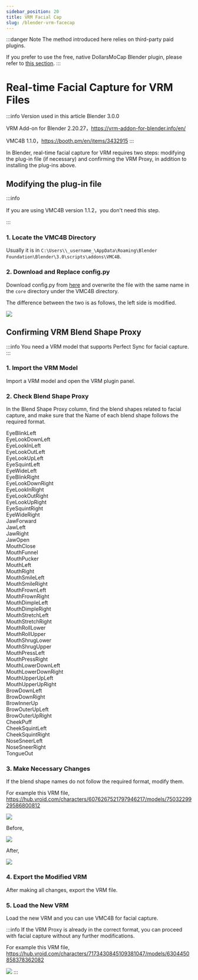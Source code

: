 ```yaml
---
sidebar_position: 20
title: VRM Facial Cap
slug: /blender-vrm-facecap
---
```


:::danger Note
The method introduced here relies on third-party paid plugins.

If you prefer to use the free, native DollarsMoCap Blender plugin, please refer to [this section](/blender-plugin).
:::

# Real-time Facial Capture for VRM Files

:::info Version used in this article
Blender 3.0.0

VRM Add-on for Blender 2.20.27，https://vrm-addon-for-blender.info/en/

VMC4B 1.1.0，https://booth.pm/en/items/3432915
:::

In Blender, real-time facial capture for VRM requires two steps: modifying the plug-in file (if necessary) and confirming the VRM Proxy, in addition to installing the plug-ins above.

## Modifying the plug-in file

:::info

If you are using VMC4B version 1.1.2，you don't need this step.

:::

### 1. Locate the VMC4B Directory

Usually it is in `C:\Users\\_username_\AppData\Roaming\Blender Foundation\Blender\3.0\scripts\addons\VMC4B`.

### 2. Download and Replace config.py

Download config.py from [here](https://kilimanjaro.dollarsmocap.com/config.py) and overwrite the file with the same name in the `core` directory under the VMC4B directory.

The difference between the two is as follows, the left side is modified.

![](../../../img/2024_01_23_10_07_00-config.py.png)

## Confirming VRM Blend Shape Proxy

:::info
You need a VRM model that supports Perfect Sync for facial capture.
:::

### 1. Import the VRM Model
Import a VRM model and open the VRM plugin panel.

### 2. Check Blend Shape Proxy

In the Blend Shape Proxy column, find the blend shapes related to facial capture, and make sure that the Name of each blend shape follows the required format.

EyeBlinkLeft  
EyeLookDownLeft  
EyeLookInLeft  
EyeLookOutLeft  
EyeLookUpLeft  
EyeSquintLeft  
EyeWideLeft  
EyeBlinkRight  
EyeLookDownRight  
EyeLookInRight  
EyeLookOutRight  
EyeLookUpRight  
EyeSquintRight  
EyeWideRight  
JawForward  
JawLeft  
JawRight  
JawOpen  
MouthClose  
MouthFunnel  
MouthPucker  
MouthLeft  
MouthRight  
MouthSmileLeft  
MouthSmileRight  
MouthFrownLeft  
MouthFrownRight  
MouthDimpleLeft  
MouthDimpleRight  
MouthStretchLeft  
MouthStretchRight  
MouthRollLower  
MouthRollUpper  
MouthShrugLower  
MouthShrugUpper  
MouthPressLeft  
MouthPressRight  
MouthLowerDownLeft  
MouthLowerDownRight  
MouthUpperUpLeft  
MouthUpperUpRight  
BrowDownLeft  
BrowDownRight  
BrowInnerUp  
BrowOuterUpLeft  
BrowOuterUpRight  
CheekPuff  
CheekSquintLeft  
CheekSquintRight  
NoseSneerLeft  
NoseSneerRight  
TongueOut  

### 3. Make Necessary Changes

If the blend shape names do not follow the required format, modify them.

For example this VRM file, https://hub.vroid.com/characters/6076267521797946217/models/7503229929586800812

![](../../../img/2024_01_23_10_36_19-Blender.png)

Before,

![](../../../img/2024_01_23_10_44_00-Blender.png)

After,

![](../../../img/2024_01_23_10_44_14-Blender.png)

### 4. Export the Modified VRM

After making all changes, export the VRM file.

### 5. Load the New VRM

Load the new VRM and you can use VMC4B for facial capture.

:::info
If the VRM Proxy is already in the correct format, you can proceed with facial capture without any further modifications.

For example this VRM file, https://hub.vroid.com/characters/7173430845109381047/models/6304450858378362082

![](../../../img/2024_01_23_12_58_02-Blender.png)
:::


